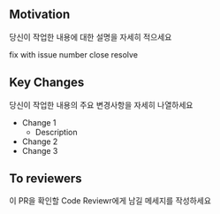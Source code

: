 ## Motivation

당신이 작업한 내용에 대한 설명을 자세히 적으세요


<!-- Choose type of work you do -->

fix with issue number
close 
resolve

## Key Changes

당신이 작업한 내용의 주요 변경사항을 자세히 나열하세요

- Change 1
  - Description
- Change 2
- Change 3


## To reviewers

이 PR을 확인할 Code Reviewr에게 남길 메세지를 작성하세요

